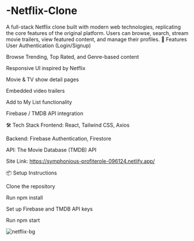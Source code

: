 # -Netflix-Clone
A full-stack Netflix clone built with modern web technologies, replicating the core features of the original platform. Users can browse, search, stream movie trailers, view featured content, and manage their profiles.
🚀 Features
User Authentication (Login/Signup)

Browse Trending, Top Rated, and Genre-based content

Responsive UI inspired by Netflix

Movie & TV show detail pages

Embedded video trailers

Add to My List functionality

Firebase / TMDB API integration

🛠️ Tech Stack
Frontend: React, Tailwind CSS, Axios

Backend: Firebase Authentication, Firestore

API: The Movie Database (TMDB) API

Site Link: https://symphonious-profiterole-096124.netlify.app/

📦 Setup Instructions

Clone the repository

Run npm install

Set up Firebase and TMDB API keys

Run npm start

![netflix-bg](https://github.com/user-attachments/assets/e8c51a34-684f-4fbf-9c36-b487ebfab2ac)
